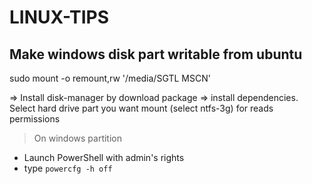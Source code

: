 # LINUX-TIPS

## Make windows disk part writable from ubuntu

sudo mount -o remount,rw '/media/SGTL MSCN'

=> Install disk-manager by download package
	=> install dependencies.
Select hard drive part you want mount (select ntfs-3g) for reads permissions

> On windows partition 
- Launch PowerShell with admin's rights
- type ``powercfg -h off``